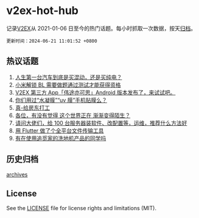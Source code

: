 # v2ex-hot-hub

 记录[V2EX](https://www.v2ex.com/)从 2021-01-06 日至今的热门话题。每小时抓取一次数据，按天[归档](archives)。

`更新时间：2024-06-21 11:01:52 +0800`

## 热议话题

1. [人生第一台汽车到底是买混动，还是买纯电？](https://www.v2ex.com/t/1051212)
1. [小米解锁 BL 需要做题通过测试才能获得资格](https://www.v2ex.com/t/1051084)
1. [V2EX 第三方 App「伟途亦可思」Android 版本发布了，来试试吧。](https://www.v2ex.com/t/1051194)
1. [你们用过“水凝膜”“uv 膜”手机贴膜么？](https://www.v2ex.com/t/1051299)
1. [真-给房东打工](https://www.v2ex.com/t/1051359)
1. [各位，有没有觉得 这个世界正在 渐渐变得陌生？](https://www.v2ex.com/t/1051382)
1. [请问大佬们，给 100 台服务器装软件、改配置等，运维，推荐什么方法好](https://www.v2ex.com/t/1051163)
1. [用 Flutter 做了个全平台文件传输工具](https://www.v2ex.com/t/1051102)
1. [有在使用追觅家的洗地机产品的同学吗](https://www.v2ex.com/t/1051351)

## 历史归档

[archives](archives)

## License

See the [LICENSE](LICENSE) file for license rights and limitations (MIT).
